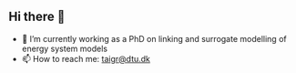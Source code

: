 ## Hi there 👋

- 🔭 I’m currently working as a PhD on linking and surrogate modelling of energy system models
- 📫 How to reach me: taigr@dtu.dk
